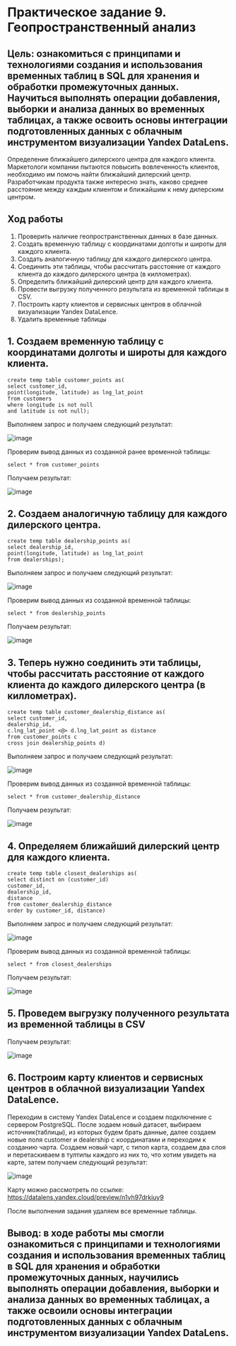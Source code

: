 # Практическое задание 9. Геопространственный анализ
## Цель: ознакомиться с принципами и технологиями создания и использования временных таблиц в SQL для хранения и обработки промежуточных данных. Научиться выполнять операции добавления, выборки и анализа данных во временных таблицах, а также освоить основы интеграции подготовленных данных с облачным инструментом визуализации Yandex DataLens.
Определение ближайшего дилерского центра для каждого клиента.
Маркетологи компании пытаются повысить вовлеченность клиентов,
необходимо им помочь найти ближайший дилерский центр.
Разработчикам продукта также интересно знать, каково среднее
расстояние между каждым клиентом и ближайшим к нему дилерским
центром.
## Ход работы
1. Проверить наличие геопространственных данных в базе данных.
2. Создать временную таблицу с координатами долготы и широты для каждого клиента.
3. Создать аналогичную таблицу для каждого дилерского центра.
4. Соединить эти таблицы, чтобы рассчитать расстояние от каждого клиента до каждого
дилерского центра (в киллометрах).
5. Определить ближайший дилерский центр для каждого клиента.
6. Провести выгрузку полученного результата из временной таблицы в CSV.
7. Построить карту клиентов и сервисных центров в облачной визуализации Yandex DataLence.
8. Удалить временные таблицы


## 1. Создаем временную таблицу с координатами долготы и широты для каждого клиента.
````
create temp table customer_points as(
select customer_id, 
point(longitude, latitude) as lng_lat_point
from customers
where longitude is not null
and latitude is not null);
````
Выполняем запрос и получаем следующий результат:

![image](https://github.com/user-attachments/assets/1d95be8e-384d-4fe9-83bc-3c117bbf273b)

Проверим вывод данных из созданной ранее временной таблицы:
````
select * from customer_points
````
Получаем результат:

![image](https://github.com/user-attachments/assets/e353d12e-cddd-41c8-93d4-293f51431351)

## 2. Создаем аналогичную таблицу для каждого дилерского центра.
````
create temp table dealership_points as(
select dealership_id,
point(longitude, latitude) as lng_lat_point
from dealerships);
````
Выполняем запрос и получаем следующий результат:

![image](https://github.com/user-attachments/assets/b0f02a8f-ff0e-48a7-aeb7-853b90aca0a6)

Проверим вывод данных из созданной временной таблицы:
````
select * from dealership_points
````
Получаем результат:

![image](https://github.com/user-attachments/assets/f5122567-1fef-4e61-88dd-4a6a3ce39a3d)

## 3. Теперь нужно соединить эти таблицы, чтобы рассчитать расстояние от каждого клиента до каждого дилерского центра (в киллометрах).
````
create temp table customer_dealership_distance as(
select customer_id,
dealership_id,
c.lng_lat_point <@> d.lng_lat_point as distance
from customer_points c
cross join dealership_points d)
````
Выполняем запрос и получаем следующий результат:

![image](https://github.com/user-attachments/assets/3cd2f1f3-3790-407f-8f9f-a3022e28451d)

Проверим вывод данных из созданной временной таблицы:
````
select * from customer_dealership_distance
````
Получаем результат:

![image](https://github.com/user-attachments/assets/1a99595d-e60d-4128-ba0f-656893d01a73)

## 4. Определяем ближайший дилерский центр для каждого клиента.
````
create temp table closest_dealerships as(
select distinct on (customer_id)
customer_id,
dealership_id,
distance
from customer_dealership_distance
order by customer_id, distance)
````
Выполняем запрос и получаем следующий результат:

![image](https://github.com/user-attachments/assets/bba22cd4-9ed6-4255-8cff-3f6291f6c214)

Проверим вывод данных из созданной временной таблицы:
````
select * from closest_dealerships
````
Получаем результат:

![image](https://github.com/user-attachments/assets/c2e34394-d08c-439f-9799-16587ef29826)

## 5. Проведем выгрузку полученного результата из временной таблицы в CSV
Получаем результат:

![image](https://github.com/user-attachments/assets/3c26eb16-4695-404f-b32a-c09e6aa15580)

## 6. Построим карту клиентов и сервисных центров в облачной визуализации Yandex DataLence.
Переходим в систему Yandex DataLence и создаем подключение с сервером PostgreSQL. После зодаем новый датасет, выбираем источник(таблицы), из которых будем брать данные, далее создаем новые поля customer и dealership с координатами и переходим к созданию чарта. Создаем новый чарт, с типоп карта, создаем два слоя и  перетаскиваем в тултипы каждого из них то, что хотим увидеть на карте, затем получаем следующий результат:

![image](https://github.com/user-attachments/assets/259e896d-fd15-49a9-9c0b-5372ec78f627)

Карту можно рассмотреть по ссылке:
https://datalens.yandex.cloud/preview/n1vh97drkiuy9

После выполнения задания удаляем все временные таблицы.

## Вывод: в ходе работы мы смогли ознакомиться с принципами и технологиями создания и использования временных таблиц в SQL для хранения и обработки промежуточных данных, научились выполнять операции добавления, выборки и анализа данных во временных таблицах, а также освоили основы интеграции подготовленных данных с облачным инструментом визуализации Yandex DataLens.
